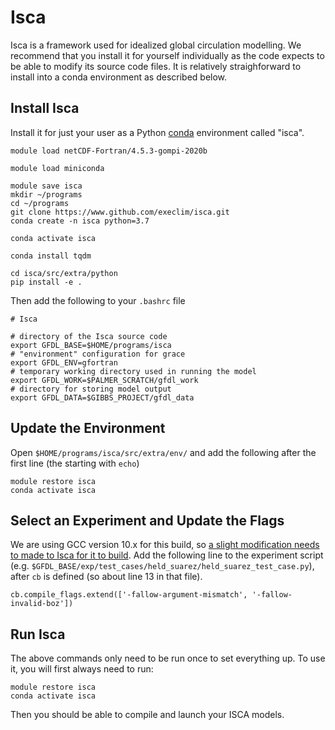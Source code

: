 # Isca

Isca is a framework used for idealized global circulation modelling.
We recommend that you install it for yourself individually as the code expects to be able to modify its source code files.
It is relatively straighforward to install into a conda environment as described below.


## Install Isca

Install it for just your user as a Python [conda](/clusters-at-yale/guides/python/#conda-based-python-environments) environment called "isca".

```
module load netCDF-Fortran/4.5.3-gompi-2020b

module load miniconda  

module save isca  
mkdir ~/programs  
cd ~/programs  
git clone https://www.github.com/execlim/isca.git
conda create -n isca python=3.7

conda activate isca

conda install tqdm  

cd isca/src/extra/python  
pip install -e .
```

Then add the following to your `.bashrc` file

```
# Isca

# directory of the Isca source code
export GFDL_BASE=$HOME/programs/isca
# "environment" configuration for grace
export GFDL_ENV=gfortran
# temporary working directory used in running the model
export GFDL_WORK=$PALMER_SCRATCH/gfdl_work
# directory for storing model output
export GFDL_DATA=$GIBBS_PROJECT/gfdl_data
```

## Update the Environment

Open `$HOME/programs/isca/src/extra/env/` and add the following after the first line (the starting with `echo`)

```
module restore isca
conda activate isca
```

## Select an Experiment and Update the Flags

We are using GCC version 10.x for this build, so [a slight modification needs to made to Isca for it to build](https://github.com/wrf-model/WRF/issues/1250). Add the following line to the experiment script (e.g. `$GFDL_BASE/exp/test_cases/held_suarez/held_suarez_test_case.py`), after `cb` is defined (so about line 13 in that file).


```
cb.compile_flags.extend(['-fallow-argument-mismatch', '-fallow-invalid-boz'])
```

## Run Isca

The above commands only need to be run once to set everything up. To use it, you will first always need to run:

```
module restore isca
conda activate isca
```

Then you should be able to compile and launch your ISCA models.